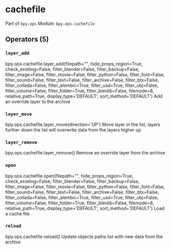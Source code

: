 # cachefile

Part of `bpy.ops`
Module: `bpy.ops.cachefile`

## Operators (5)

### `layer_add`

bpy.ops.cachefile.layer_add(filepath="", hide_props_region=True, check_existing=False, filter_blender=False, filter_backup=False, filter_image=False, filter_movie=False, filter_python=False, filter_font=False, filter_sound=False, filter_text=False, filter_archive=False, filter_btx=False, filter_collada=False, filter_alembic=True, filter_usd=True, filter_obj=False, filter_volume=False, filter_folder=True, filter_blenlib=False, filemode=8, relative_path=True, display_type='DEFAULT', sort_method='DEFAULT')
Add an override layer to the archive

### `layer_move`

bpy.ops.cachefile.layer_move(direction='UP')
Move layer in the list, layers further down the list will overwrite data from the layers higher up

### `layer_remove`

bpy.ops.cachefile.layer_remove()
Remove an override layer from the archive

### `open`

bpy.ops.cachefile.open(filepath="", hide_props_region=True, check_existing=False, filter_blender=False, filter_backup=False, filter_image=False, filter_movie=False, filter_python=False, filter_font=False, filter_sound=False, filter_text=False, filter_archive=False, filter_btx=False, filter_collada=False, filter_alembic=True, filter_usd=True, filter_obj=False, filter_volume=False, filter_folder=True, filter_blenlib=False, filemode=8, relative_path=True, display_type='DEFAULT', sort_method='DEFAULT')
Load a cache file

### `reload`

bpy.ops.cachefile.reload()
Update objects paths list with new data from the archive
